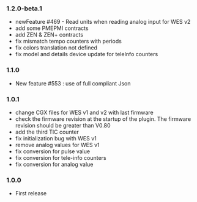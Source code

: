 ### 1.2.0-beta.1
* newFeature #469 - Read units when reading analog input for WES v2
* add some PMEPMI contracts
* add ZEN & ZEN+ contracts
* fix mismatch tempo counters with periods
* fix colors translation not defined
* fix model and details device update for teleInfo counters

### 1.1.0
* New feature #553 : use of full compliant Json

### 1.0.1
* change CGX files for WES v1 and v2 with last firmware
* check the firmware revision at the startup of the plugin. The firmware revision should be greater than V0.80
* add the third TIC counter
* fix initialization bug with WES v1
* remove analog values for WES v1
* fix conversion for pulse value
* fix conversion for tele-info counters
* fix conversion for analog value

### 1.0.0
* First release